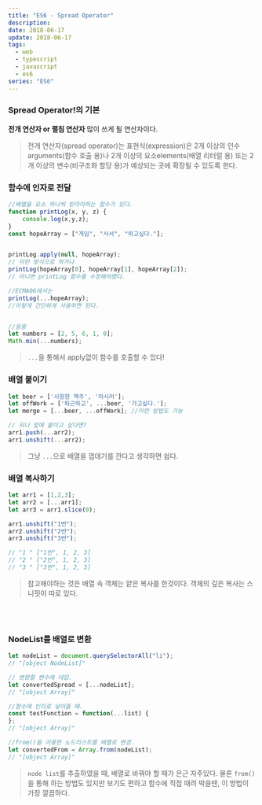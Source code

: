 ```yaml
---
title: "ES6 - Spread Operator"
description:
date: 2018-06-17
update: 2018-06-17
tags:
  - web
  - typescript
  - javascript
  - es6
series: "ES6"
---
```


### Spread Operator!의 기본 

**전개 연산자 or 펼침 연산자** 많이 쓰게 될 연산자이다.

>전개 연산자(spread operator)는 표현식(expression)은 2개 이상의 인수arguments(함수 호출 용)나 2개 이상의 요소elements(배열 리터럴 용) 또는 2개 이상의 변수(비구조화 할당 용)가 예상되는 곳에 확장될 수 있도록 한다.

### 함수에 인자로 전달
~~~javascript
//배열을 요소 하나씩 받아야하는 함수가 있다.
function printLog(x, y, z) {
    console.log(x,y,z);
}
const hopeArray = ["게임", "사서", "하고싶다."];


printLog.apply(null, hopeArray);
// 이런 방식으로 하거나
printLog(hopeArray[0], hopeArray[1], hopeArray[2]);
// 아니면 printLog 함수를 수정해야했다.

//ECMA06에서는 
printLog(...hopeArray);
//이렇게 간단하게 사용하면 된다.


//응용
let numbers = [2, 5, 6, 1, 0];
Math.min(...numbers);
~~~
> `...`을 통해서 apply없이 함수를 호출할 수 있다!

### 배열 붙이기

~~~javascript
let beer = ['시원한 맥주', '마시러'];
let offWork = ['퇴근하고', ...beer, '가고싶다.'];
let merge = [...beer, ...offWork]; //이런 방법도 가능

// 뒤나 앞에 붙이고 싶다면?
arr1.push(...arr2);
arr1.unshift(...arr2);
~~~
>그냥 `...`으로 배열을 껍데기를 깐다고 생각하면 쉽다.


### 배열 복사하기

~~~javascript
let arr1 = [1,2,3];
let arr2 = [...arr1];
let arr3 = arr1.slice(0);

arr1.unshift("1번");
arr2.unshift("2번");
arr3.unshift("3번");

// "1 " ["1번", 1, 2, 3]
// "2 " ["2번", 1, 2, 3]
// "3 " ["3번", 1, 2, 3]
~~~
>참고해야하는 것은 배열 속 객체는 얕은 복사를 한것이다. 객체의 깊은 복사는 스니핏이 따로 있다.


<br><br>


### NodeList를 배열로 변환

~~~javascript
let nodeList = document.querySelectorAll("li");
// "[object NodeList]"

// 변환할 변수에 대입.
let convertedSpread = [...nodeList];  
// "[object Array]"

//함수에 인자로 넣어줄 때.
const testFunction = function(...list) {
};
// "[object Array]"

//from()을 이용한 노드리스트를 배열로 변경.
let convertedFrom = Array.from(nodeList);
// "[object Array]"
~~~
>`node list`를 추출하였을 때, 배열로 바꿔야 할 때가 은근 자주있다. 물론 `from()`을 통해 하는 방법도 있지만 보기도 편하고 함수에 직접 때려 박을땐, 이 방법이 가장 깔끔하다.
